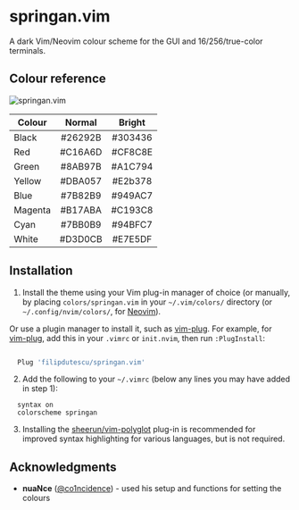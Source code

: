 # springan.vim

A dark Vim/Neovim colour scheme for the GUI and 16/256/true-color terminals.

## Colour reference

![springan.vim](https://raw.githubusercontent.com/filipdutescu/spingan.vim/master/img/colours.png "springan.vim colours")

| Colour  | Normal  | Bright  |
|---------|:-------:|:-------:|
| Black   | #26292B | #303436 |
| Red     | #C16A6D | #CF8C8E |
| Green   | #8AB97B | #A1C794 |
| Yellow  | #DBA057 | #E2b378 |
| Blue    | #7B82B9 | #949AC7 |
| Magenta | #B17ABA | #C193C8 |
| Cyan    | #7BB0B9 | #94BFC7 |
| White   | #D3D0CB | #E7E5DF |

## Installation

1. Install the theme using your Vim plug-in manager of choice (or manually, by
placing `colors/springan.vim` in your `~/.vim/colors/` directory (or `~/.config/nvim/colors/`,
for [Neovim](https://github.com/neovim/neovim)).

Or use a plugin manager to install it, such as [vim-plug](https://github.com/junegunn/vim-plug).
For example, for [vim-plug](https://github.com/junegunn/vim-plug), add this in your
`.vimrc` or `init.nvim`, then run `:PlugInstall`:

```bash

  Plug 'filipdutescu/springan.vim'

```

2. Add the following to your `~/.vimrc` (below any lines you may have added in step
1):

 ```vim
   syntax on
   colorscheme springan
 ```

3. Installing the [sheerun/vim-polyglot](https://github.com/sheerun/vim-polyglot)
plug-in is recommended for improved syntax highlighting for various languages, but
is not required.

## Acknowledgments

* **nuaNce** ([@co1ncidence](https://github.com/co1ncidence)) - used his setup
and functions for setting the colours

